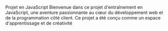Projet en JavaScript
Bienvenue dans ce projet d'entraînement en JavaScript, une aventure passionnante au cœur du développement web et de la programmation côté client. Ce projet a été conçu comme un espace d'apprentissage et de créativité
